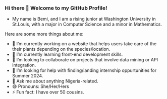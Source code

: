 ### Hi there 👋 Welcome to my GitHub Profile!


* My name is Bemi, and I am a rising junior at Washington University in St.Louis, with a major in Computer Science and a minor in Mathematics.

Here are some more things about me:

- 🔭 I’m currently working on a website that helps users take care of the their plants depending on the species/location.
- 🌱 I’m currently learning front-end development skills.
- 👯 I’m looking to collaborate on projects that involve data mining or API integration.
- 🤔 I’m looking for help with finding/landing internship oppurtunities for Summer 2024.
- 💬 Ask me about anything Nigeria-related.
- 😄 Pronouns: She/Her/Hers
- ⚡ Fun fact: I have over 50 cousins.
